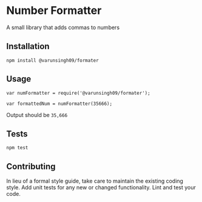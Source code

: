 Number Formatter
=========

A small library that adds commas to numbers

## Installation

  `npm install @varunsingh09/formater`

## Usage

    var numFormatter = require('@varunsingh09/formater');

    var formattedNum = numFormatter(35666);
  
  
  Output should be `35,666`


## Tests

  `npm test`

## Contributing

In lieu of a formal style guide, take care to maintain the existing coding style. Add unit tests for any new or changed functionality. Lint and test your code.
